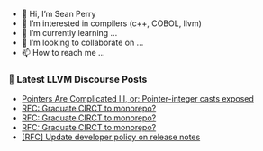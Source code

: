 - 👋 Hi, I’m Sean Perry
- 👀 I’m interested in compilers (c++, COBOL, llvm)
- 🌱 I’m currently learning ...
- 💞️ I’m looking to collaborate on ...
- 📫 How to reach me ...

<!---
s66perry/s66perry is a ✨ special ✨ repository because its `README.md` (this file) appears on your GitHub profile.
You can click the Preview link to take a look at your changes.
--->
### 📕 Latest LLVM Discourse Posts

<!-- DISCOURSE-LLVM:START -->
- [Pointers Are Complicated III, or: Pointer-integer casts exposed](https://discourse.llvm.org/t/pointers-are-complicated-iii-or-pointer-integer-casts-exposed/61683#post_14)
- [RFC: Graduate CIRCT to monorepo?](https://discourse.llvm.org/t/rfc-graduate-circt-to-monorepo/61890#post_5)
- [RFC: Graduate CIRCT to monorepo?](https://discourse.llvm.org/t/rfc-graduate-circt-to-monorepo/61890#post_4)
- [RFC: Graduate CIRCT to monorepo?](https://discourse.llvm.org/t/rfc-graduate-circt-to-monorepo/61890#post_3)
- [[RFC] Update developer policy on release notes](https://discourse.llvm.org/t/rfc-update-developer-policy-on-release-notes/61856#post_17)
<!-- DISCOURSE-LLVM:END -->
